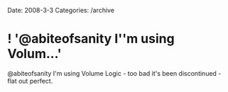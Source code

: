 Date: 2008-3-3
Categories: /archive

# ! '@abiteofsanity I''m using Volum...'

@abiteofsanity I'm using Volume Logic - too bad it's been discontinued - flat out perfect.
